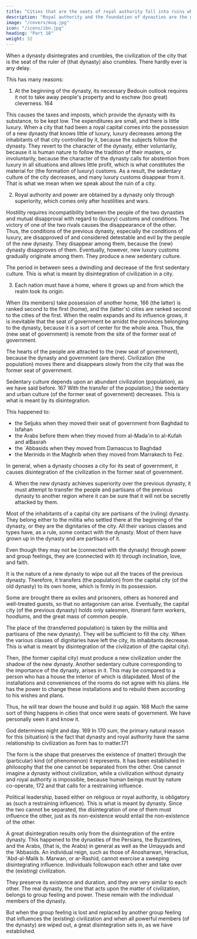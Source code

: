```yaml
---
title: "Cities that are the seats of royal authority fall into ruins when the ruling dynasty collapses"
description: "Royal authority and the foundation of dynasties are the goal of group feeling. Sedentary culture is the goal of Bedouin life"
image: "/covers/muq.jpg"
icon: "/icons/ibn.jpg"
heading: "Part 18"
weight: 32
---
```




When a dynasty disintegrates and crumbles, the civilization of the city that is the seat of the ruler of (that dynasty) also crumbles.  There hardly ever is any delay. 

This has many reasons:

1. At the beginning of the dynasty, its necessary Bedouin outlook requires it not to take away people's property and to eschew (too great) cleverness. 164 

This causes the taxes and imposts, which provide the dynasty with its substance, to be kept low. The expenditures are small, and there is little luxury. When a city that had been a royal capital comes into the possession of a new dynasty that knows little of luxury, luxury decreases among the inhabitants of that city controlled by it, because the subjects follow the dynasty. They revert to the character of the dynasty, either voluntarily, because it is human nature to follow the tradition of their masters, or involuntarily, because the character of the dynasty calls for abstention from luxury in all situations and allows little profit, which is what constitutes the material for (the formation of luxury) customs. As a result, the sedentary culture of the city decreases, and many luxury customs disappear from it. That is what we mean when
we speak about the ruin of a city.

2. Royal authority and power are obtained by a dynasty only through superiority, which comes only after hostilities and wars. 

Hostility requires incompatibility between the people of the two dynasties and mutual disapproval with regard to (luxury) customs and conditions. The victory of one of the two rivals causes the disappearance of the other. Thus, the conditions of the previous dynasty, especially the conditions of luxury, are disapproved of and considered detestable and evil by the people of the new dynasty. They disappear among them, because the (new) dynasty disapproves of them. Eventually, however, new luxury customs gradually originate among them. They produce a new sedentary culture. 

The period in between sees a dwindling and decrease of the first sedentary culture. This is what is meant by disintegration of civilization in a city. 

3. Each nation must have a home, where it grows up and from which the realm took its origin. 

When (its members) take possession of another home, 166 (the latter) is ranked second to the first (home), and the (latter's) cities are ranked second to the cities of the first. When the realm expands and its influence grows, it is inevitable that the seat of government be amidst the provinces belonging to the dynasty, because it is a sort of center for the whole area. Thus, the (new seat of government) is remote from the site of the former seat of government. 

The hearts of the people are attracted to the (new seat of government), because the dynasty and government (are there). Civilization (the population) moves there and disappears slowly from the city that was the former seat of government. 

Sedentary culture depends upon an abundant civilization (population), as we have said before. 167 With the transfer of the population,) the sedentary and urban culture (of the former seat of government) decreases. This is what is meant by its disintegration.

This happened to:
- the Seljuks when they moved their seat of government from Baghdad to Isfahan
- the Arabs before them when they moved from al-Mada'in to al-Kufah and alBasrah
- the `Abbasids when they moved from Damascus to Baghdad
- the Merinids in the Maghrib when they moved from Marrakech to Fez. 

In general, when a dynasty chooses a city for its seat of government, it causes disintegration of the civilization in the former seat of government.

4. When the new dynasty achieves superiority over the previous dynasty, it must attempt to transfer the people and partisans of the previous dynasty to another region where it can be sure that it will not be secretly attacked by them.

Most of the inhabitants of a capital city are partisans of the (ruling) dynasty. They belong either to the militia who settled there at the beginning of the dynasty, or they are the dignitaries of the city. All their various classes and types have, as a rule, some contact with the dynasty. Most of them have grown up in the dynasty and are
partisans of it. 

Even though they may not be (connected with the dynasty) through power and group feelings, they are (connected with it) through inclination, love, and faith. 

It is the nature of a new dynasty to wipe out all the traces of the previous dynasty. Therefore, it transfers (the population) from the capital city (of the old dynasty) to its own home, which is firmly in its possession. 

Some are brought there as exiles and prisoners, others as honored and well-treated guests, so that no antagonism can arise. Eventually, the capital city (of the previous dynasty) holds only salesmen, itinerant farm workers, hoodlums, and the great mass of common people. 

The place of the (transferred population) is taken by the militia and partisans of (the new dynasty). They will be sufficient to fill the city. When the various classes of dignitaries have left the city, its inhabitants decrease. This is what is meant by disintegration of the civilization of (the capital city).

Then, (the former capital city) must produce a new civilization under the shadow of the new dynasty. Another sedentary culture corresponding to the importance of the dynasty, arises in it. This may be compared to a person who has a house the interior of which is dilapidated. Most of the installations and conveniences of the rooms do not agree with his plans. He has the power to change these installations and to rebuild them according to his wishes and plans. 

Thus, he will tear down the house and build it up again. 168 Much the same sort of thing happens in cities that once were seats of government. We have personally seen it and know it. 

God determines night and day. 169 In 170 sum, the primary natural reason for this (situation) is the fact that dynasty and royal authority have the same relationship to civilization as form has to matter.171

The form is the shape that preserves the existence of (matter) through the (particular) kind (of phenomenon) it represents. It has been established in philosophy that the one cannot be separated from the other. One cannot imagine a
dynasty without civilization, while a civilization without dynasty and royal authority
is impossible, because human beings must by nature co-operate, 172 and that calls
for a restraining influence. 

Political leadership, based either on religious or royal authority, is obligatory as (such a restraining influence). This is what is meant by dynasty. Since the two cannot be separated, the disintegration of one of them must
influence the other, just as its non-existence would entail the non-existence of the
other.

A great disintegration results only from the disintegration of the entire dynasty. This happened to the dynasties of the Persians, the Byzantines, and the Arabs, (that is, the Arabs) in general as well as the Umayyads and the 'Abbasids. An
individual reign, such as those of Anosharwan, Heraclius, 'Abd-al-Malik b. Marwan, or ar-Rashid, cannot exercise a sweeping disintegrating influence. Individuals followupon each other and take over the (existing) civilization. 

They preserve its existence and duration, and they are very similar to each other. The real dynasty, the one that acts upon the matter of civilization, belongs to group feeling and power. These remain with the individual members of the dynasty. 

But when the group feeling is lost and replaced by another group feeling that influences the (existing) civilization and when all powerful members (of the dynasty) are wiped out, a great disintegration sets in, as we have established.

<!-- God has power to do what He wishes. "If He wants them to disappear, He
causes them to do so, and brings forth a new creation. That is not difficult for God." -->

